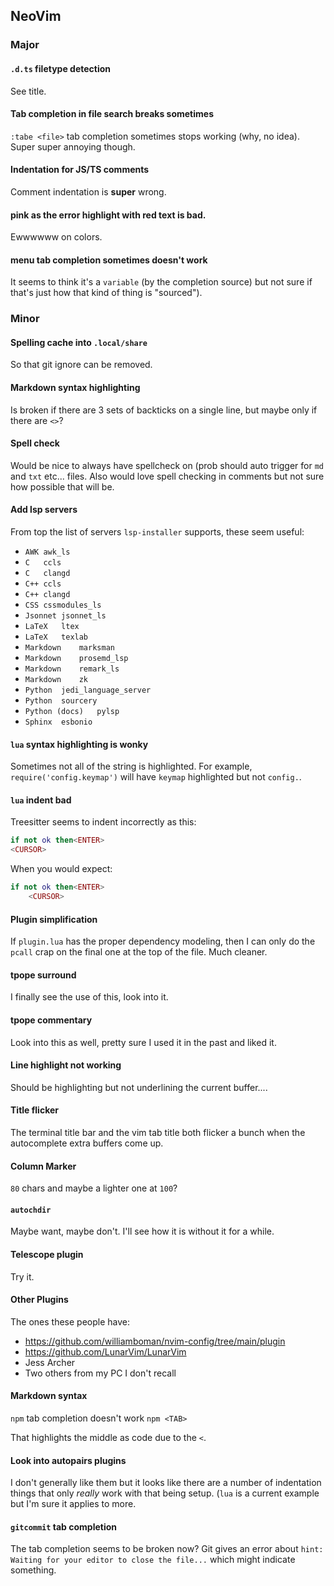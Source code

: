 ## NeoVim

### Major

#### `.d.ts` filetype detection

See title.

#### Tab completion in file search breaks sometimes

`:tabe <file>` tab completion sometimes stops working (why, no idea). Super super annoying though.

#### Indentation for JS/TS comments

Comment indentation is **super** wrong.

#### pink as the error highlight with red text is bad.

Ewwwwww on colors.

#### menu tab completion sometimes doesn't work

It seems to think it's a `variable` (by the completion source) but not sure if
that's just how that kind of thing is "sourced").

### Minor

#### Spelling cache into `.local/share`

So that git ignore can be removed.

#### Markdown syntax highlighting

Is broken if there are 3 sets of backticks on a single line, but maybe only if there are `<>`?

#### Spell check

Would be nice to always have spellcheck on (prob should auto trigger for `md`
and `txt` etc... files. Also would love spell checking in comments but not sure
how possible that will be.

#### Add lsp servers

From top the list of servers `lsp-installer` supports, these seem useful:
 * `AWK	awk_ls`
 * `C	ccls`
 * `C	clangd`
 * `C++	ccls`
 * `C++	clangd`
 * `CSS	cssmodules_ls`
 * `Jsonnet	jsonnet_ls`
 * `LaTeX	ltex`
 * `LaTeX	texlab`
 * `Markdown	marksman`
 * `Markdown	prosemd_lsp`
 * `Markdown	remark_ls`
 * `Markdown	zk`
 * `Python	jedi_language_server`
 * `Python	sourcery`
 * `Python (docs)	pylsp`
 * `Sphinx	esbonio`

#### `lua` syntax highlighting is wonky

Sometimes not all of the string is highlighted. For example,
`require('config.keymap')` will have `keymap` highlighted but not `config.`.

#### `lua` indent bad

Treesitter seems to indent incorrectly as this:

```lua
if not ok then<ENTER>
<CURSOR>
```

When you would expect:

```lua
if not ok then<ENTER>
    <CURSOR>
```

#### Plugin simplification

If `plugin.lua` has the proper dependency modeling, then I can only do the
`pcall` crap on the final one at the top of the file. Much cleaner.

#### tpope surround

I finally see the use of this, look into it.

#### tpope commentary

Look into this as well, pretty sure I used it in the past and liked it.

#### Line highlight not working

Should be highlighting but not underlining the current buffer....

#### Title flicker

The terminal title bar and the vim tab title both flicker a bunch when the
autocomplete extra buffers come up.

#### Column Marker

`80` chars and maybe a lighter one at `100`?

#### `autochdir`

Maybe want, maybe don't. I'll see how it is without it for a while.

#### Telescope plugin

Try it.

#### Other Plugins

The ones these people have:
* https://github.com/williamboman/nvim-config/tree/main/plugin
* https://github.com/LunarVim/LunarVim
* Jess Archer
* Two others from my PC I don't recall

#### Markdown syntax

`npm` tab completion doesn't work `npm <TAB>`

That highlights the middle as code due to the `<`.

#### Look into autopairs plugins

I don't generally like them but it looks like there are a number of indentation
things that only *really* work with that being setup. (`lua` is a current
example but I'm sure it applies to more.

#### `gitcommit` tab completion

The tab completion seems to be broken now? Git gives an error about `hint:
Waiting for your editor to close the file...` which might indicate something.
